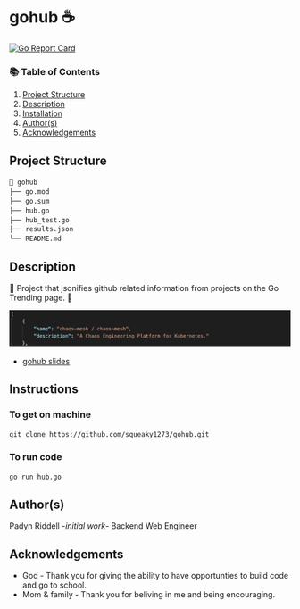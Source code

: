 # gohub ☕

[![Go Report Card](https://goreportcard.com/badge/github.com/squeaky1273/gohub)](https://goreportcard.com/report/github.com/squeaky1273/gohub)

### 📚 Table of Contents

1. [Project Structure](#project_structure)
2. [Description](#description)
3. [Installation](#installation)
4. [Author(s)](#author(s))
5. [Acknowledgements](#acknowledgements)

## Project Structure

```bash
📂 gohub
├── go.mod
├── go.sum
├── hub.go
├── hub_test.go
├── results.json
└── README.md
```

## Description
📔 Project that jsonifies github related information from projects on the Go Trending page. 📔

![Image of JSON file](screenshot.png)

- [gohub slides](https://docs.google.com/presentation/d/1jsz-4JATC6XNHIoYHyn1htrsLYymYD1Xc8ptPqY-yp0/edit?usp=sharing)


## Instructions
### To get on machine
```git clone https://github.com/squeaky1273/gohub.git```
### To run code
```go run hub.go```

## Author(s)
Padyn Riddell -<i>initial work</i>- Backend Web Engineer

## Acknowledgements
- God - Thank you for giving the ability to have opportunties to build code and go to school.
- Mom & family - Thank you for beliving in me and being encouraging.